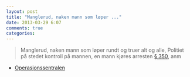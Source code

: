 ```yaml
---
layout: post
title: "Manglerud, naken mann som løper ..."
date: 2013-03-29 6:07
comments: true
categories: 
---
```


> Manglerud, naken mann som løper rundt og truer alt og alle, Politiet på stedet kontroll på mannen, en mann kjøres arresten [§ 350](http://www.lovdata.no/all/hl-19020522-010.html#350), anm
- [Operasjonssentralen](https://twitter.com/oslopolitiops/statuses/317624003923697664)
